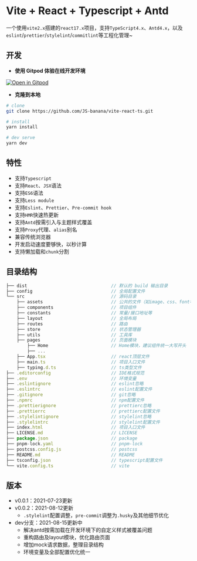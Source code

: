 # Vite + React + Typescript + Antd

一个使用`vite2.x`搭建的`react17.x`项目，支持`TypeScript4.x`、`Antd4.x`，以及`eslint`/`prettier`/`stylelint`/`commitlint`等工程化管理~

## 开发

- **使用 Gitpod 体验在线开发环境**

[![Open in Gitpod](https://gitpod.io/button/open-in-gitpod.svg)](https://gitpod.io/#https://github.com/JS-banana/vite-react-ts/)

- **克隆到本地**

```sh
# clone
git clone https://github.com/JS-banana/vite-react-ts.git

# install
yarn install

# dev serve
yarn dev
```

## 特性

- 支持`Typescript`
- 支持`React`、`JSX`语法
- 支持`ES6`语法
- 支持`Less module`
- 支持`Eslint`、`Prettier`、`Pre-commit hook`
- 支持`HMR`快速热更新
- 支持`Antd`按需引入与主题样式覆盖
- 支持`Proxy`代理、`alias`别名
- 兼容传统浏览器
- 开发启动速度要够快，以秒计算
- 支持懒加载和`chunk`分割

## 目录结构

```js
├── dist                                // 默认的 build 输出目录
├── config                              // 全局配置文件
└── src                                 // 源码目录
    ├── assets                          // 公共的文件（如image、css、font等）
    ├── components                      // 项目组件
    ├── constants                       // 常量/接口地址等
    ├── layout                          // 全局布局
    ├── routes                          // 路由
    ├── store                           // 状态管理器
    ├── utils                           // 工具库
    ├── pages                           // 页面模块
        ├── Home                        // Home模块，建议组件统一大写开头
        ├── ...
    ├── App.tsx                         // react顶层文件
    ├── main.ts                         // 项目入口文件
    ├── typing.d.ts                     // ts类型文件
├── .editorconfig                       // IDE格式规范
├── .env                                // 环境变量
├── .eslintignore                       // eslint忽略
├── .eslintrc                           // eslint配置文件
├── .gitignore                          // git忽略
├── .npmrc                              // npm配置文件
├── .prettierignore                     // prettierc忽略
├── .prettierrc                         // prettierc配置文件
├── .stylelintignore                    // stylelint忽略
├── .stylelintrc                        // stylelint配置文件
├── index.html                          // 项目入口文件
├── LICENSE.md                          // LICENSE
├── package.json                        // package
├── pnpm-lock.yaml                      // pnpm-lock
├── postcss.config.js                   // postcss
├── README.md                           // README
├── tsconfig.json                       // typescript配置文件
└── vite.config.ts                      // vite
```

## 版本

- v0.0.1：2021-07-23更新
- v0.0.2：2021-08-12更新
  - `.stylelint`配置调整，`pre-commit`调整为`.husky`及其他细节优化
- dev分支：2021-08-15更新中
  - 解决antd按需加载在开发环境下的自定义样式被覆盖问题
  - 重构路由及layout模块，优化路由页面
  - 增加mock请求数据，整理目录结构
  - 环境变量及全部配置优化统一
